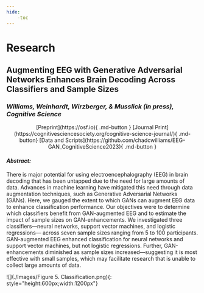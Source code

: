 ```yaml
---
hide:
    -toc
---
```


# Research

## <b>Augmenting EEG with Generative Adversarial Networks Enhances Brain Decoding Across Classifiers and Sample Sizes</b>
### <i>Williams, Weinhardt, Wirzberger, & Musslick (in press), Cognitive Science</i>

<center> [Preprint](https://osf.io){ .md-button } [Journal Print](https://cognitivesciencesociety.org/cognitive-science-journal/){ .md-button} [Data and Scripts](https://github.com/chadcwilliams/EEG-GAN_CognitiveScience2023){ .md-button } </center>

#### <i>Abstract:</i> ####

There is major potential for using electroencephalography (EEG) in brain decoding that has been untapped due to the need for large amounts of data. Advances in machine learning have mitigated this need through data augmentation techniques, such as Generative Adversarial Networks (GANs). Here, we gauged the extent to which GANs can augment EEG data to enhance classification performance. Our objectives were to determine which classifiers benefit from GAN-augmented
EEG and to estimate the impact of sample sizes on GAN-enhancements. We investigated three classifiers—neural networks, support vector machines, and logistic regressions—
across seven sample sizes ranging from 5 to 100 participants. GAN-augmented EEG enhanced classification for neural networks and support vector machines, but not logistic regressions. Further, GAN-enhancements diminished as sample sizes increased—suggesting it is most effective with small samples, which may facilitate research that is unable to collect large amounts of data.

![](./Images/Figure 5. Classification.png){: style="height:600px;width:1200px"}